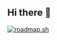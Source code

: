 ## Hi there 👋

<a href="https://roadmap.sh"><img src="https://roadmap.sh/card/tall/66f993bac45e253cb055d589?variant=dark" alt="roadmap.sh"/></a>
<!--
**Coachsteveee/Coachsteveee** is a ✨ _special_ ✨ repository because its `README.md` (this file) appears on your GitHub profile.

Here are some ideas to get you started:

- 🔭 I’m currently working on ...
- 🌱 I’m currently learning ...
- 👯 I’m looking to collaborate on ...
- 🤔 I’m looking for help with ...
- 💬 Ask me about ...
- 📫 How to reach me: ...
- 😄 Pronouns: ...
- ⚡ Fun fact: ...
-->
